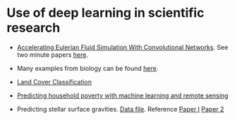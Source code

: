 # Use of deep learning in scientific research
* [Accelerating Eulerian Fluid Simulation With Convolutional Networks](https://arxiv.org/pdf/1607.03597). See two minute papers [here](https://www.youtube.com/watch?v=iOWamCtnwTc).

* Many examples from biology can be found [here](https://github.com/hussius/deeplearning-biology).

* [Land Cover Classification](https://medium.com/sentinel-hub/land-cover-classification-with-eo-learn-part-3-c62ed9ecd405)

* [Predicting household poverty with machine learning and remote sensing](https://www.pnas.org/content/116/4/1213) 

* Predicting stellar surface gravities. [Data file](Flicker.txt). Reference [Paper I](http://adsabs.harvard.edu/abs/2016ApJ...818...43B) [Paper 2](http://adsabs.harvard.edu/abs/2014ApJS..210....1C)
